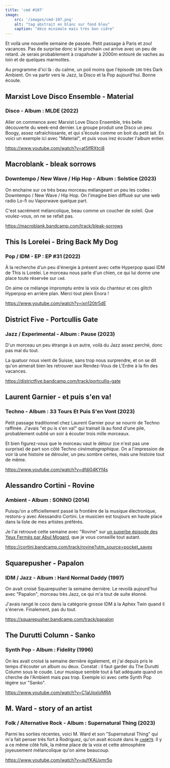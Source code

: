 ```yaml
---
title: 'cmd #107'
image:
    src: '/images/cmd-107.png'
    alt: "tag abstrait en blanc sur fond bleu"
    caption: "déco minimale mais très bon cidre"
---
```


Et voilà une nouvelle semaine de passée. Petit passage à Paris et zou! vacances. Pas de surprise donc si le prochain `cmd` arrive avec un peu de retard. Je serais probablement à crapahuter à 2000m entouré de vaches au loin et de quelques marmottes.

Au programme d'ici là : du calme, un poil moins que l'épisode `106` très Dark Ambient. On va partir vers le Jazz, la Disco et la Pop aujourd'hui. Bonne écoute.



## Marxist Love Disco Ensemble - Material

### Disco - Album : MLDE (2022)

Aller on commence avec Marxist Love Disco Ensemble, très belle découverte du week-end dernier. Le groupe produit une Disco un peu Boogy, assez rafraichissante, et qui s'écoute comme on boit du petit lait. En voici un exemple ici avec "Material", et puis vous irez écouter l'album entier.

https://www.youtube.com/watch?v=at5lfRXtci8

## Macroblank - bleak sorrows

### Downtempo / New Wave / Hip Hop - Album : Solstice (2023)

On enchaine sur ce très beau morceau mélangeant un peu les codes : Downtempo / New Wave / Hip Hop. On l'imagine bien diffusé sur une web radio Lo-fi ou Vaporwave quelque part.

C'est sacrément mélancolique, beau comme un coucher de soleil. Que voulez-vous, on ne se refait pas.

https://macroblank.bandcamp.com/track/bleak-sorrows



## This Is Lorelei - Bring Back My Dog

### Pop / IDM - EP : EP #31 (2022)

À la recherche d'un peu d'énergie à présent avec cette Hyperpop quasi IDM de This is Lorelei. Le morceau nous parle d'un chien, ce qui lui donne une place toute réservée sur `cmd`.

On aime ce mélange impromptu entre la voix du chanteur et ces glitch Hyperpop en arrière plan. Merci tout plein Enora !

https://www.youtube.com/watch?v=jxn120tr5dE



## District Five - Portcullis Gate

### Jazz / Experimental - Album : Pause (2023)

D'un morceau un peu étrange à un autre, voilà du Jazz assez perché, donc pas mal du tout.

La quatuor nous vient de Suisse, sans trop nous surprendre, et on se dit qu'on aimerait bien les retrouver aux Rendez-Vous de L'Erdre à la fin des vacances.

https://districtfive.bandcamp.com/track/portcullis-gate



## Laurent Garnier - et puis s'en va!

### Techno - Album : 33 Tours Et Puis S'en Vont (2023)

Petit passage traditionnel chez Laurent Garnier pour se nourrir de Techno raffinée. J'avais "et pu is s'en va!" qui trainait là au fond d'une pile, probablement oublié un soir à écouter trois mille morceaux.

Et bien figurez-vous que le morceau vaut le détour (ce n'est pas une surprise) de part son côté Techno _cinématographique_. On a l'impression de voir là une histoire se dérouler, un peu sombre certes, mais une histoire tout de même.

https://www.youtube.com/watch?v=dfdj04KYf4s



## Alessandro Cortini - Rovine

### Ambient - Album : SONNO (2014)

Puisqu'on a officiellement passé la frontière de la musique électronique, restons-y avec Alessandro Cortini. Le musicien est toujours en haute place dans la liste de mes artistes préférés.

Je l'ai retrouvé cette semaine avec "Rovine" sur [un superbe épisode des Yeux Fermés par Abul Mogard](https://rinse.fm/episodes/les-yeux-ferm%C3%A9s-26-06-2023-1400/?utm_source=pocket_saves), que je vous conseille tout autant.

https://cortini.bandcamp.com/track/rovine?utm_source=pocket_saves



## Squarepusher - Papalon

### IDM / Jazz - Album : Hard Normal Daddy (1997)

On avait croisé Squarepusher la semaine dernière. Le revoilà aujourd'hui avec "Papalon", morceau très Jazz, ce qui m'a tout de suite étonné.

J'avais rangé le coco dans la catégorie grosse IDM à la Aphex Twin quand il s'énerve. Finalement, pas du tout.

https://squarepusher.bandcamp.com/track/papalon



## The Durutti Column - Sanko

### Synth Pop  - Album : Fidelity (1996)

On les avait croisé la semaine dernière également, et j'ai depuis pris le temps d'écouter un album ou deux. Constat : il faut garder du The Durutti Column sous le coude. Leur musique semble tout à fait adéquate quand on cherche de l'Ambient mais pas trop. Exemple ici avec cette Synth Pop légère sur "Sanko".

https://www.youtube.com/watch?v=C1aUpxloMRA



## M. Ward - story of an artist

### Folk / Alternative Rock - Album : Supernatural Thing (2023)

Parmi les sorties récentes, voici M. Ward et son "Supernatural Thing" qui m'a fait penser très fort à Rodriguez, qu'on avait écouté dans le [`cmd#79`](https://cmd.wuips.com/post/2022-12-23-cmd-79). Il y a ce même côté folk, la même place de la voix et cette atmosphère joyeusement mélancolique qu'on aime beaucoup.

https://www.youtube.com/watch?v=quYKAUxmr5o

